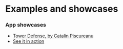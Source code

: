# Examples and showcases

### App showcases

* [Tower Defense, by Catalin Piscureanu](https://github.com/altcatalin/canvas-td)
 * [See it in action](https://twitter.com/altcatalin/status/1105961945209950210)
